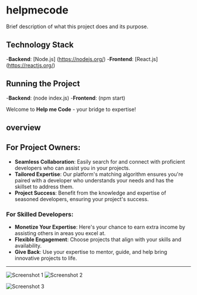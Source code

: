 # helpmecode 

Brief description of what this project does and its purpose.

## Technology Stack

-**Backend**: [Node.js] (https://nodejs.org/)
-**Frontend**: [React.js] (https://reactjs.org/)

## Running the Project
-**Backend**: (node index.js)
-**Frontend**: (npm start)

Welcome to **Help me Code** - your bridge to expertise!
## overview

## For Project Owners:

- **Seamless Collaboration**: Easily search for and connect with proficient developers who can assist you in your projects. 
- **Tailored Expertise**: Our platform's matching algorithm ensures you're paired with a developer who understands your needs and has the skillset to address them.
- **Project Success**: Benefit from the knowledge and expertise of seasoned developers, ensuring your project's success.

### For Skilled Developers:

- **Monetize Your Expertise**: Here's your chance to earn extra income by assisting others in areas you excel at.
- **Flexible Engagement**: Choose projects that align with your skills and availability.
- **Give Back**: Use your expertise to mentor, guide, and help bring innovative projects to life.

---

![Screenshot 1](https://github.com/pujaad/helpmecode/assets/124654162/d7c1912b-2741-4b8a-850a-a1c8f9e2cf82) 
![Screenshot 2](https://github.com/pujaad/helpmecode/assets/124654162/c2f187bb-e925-4054-b184-d82eef120a54>
) 

![Screenshot 3](https://github.com/pujaad/helpmecode/assets/124654162/e50eb6e1-c631-4033-8800-6b7f4b022725>
) 




